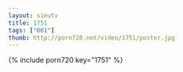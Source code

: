 ```yaml
--- 
layout: sieutv
title: 1751
tags: ["001"]
thumb: http://porn720.net/video/1751/poster.jpg
---
```

{% include porn720 key="1751" %} 
